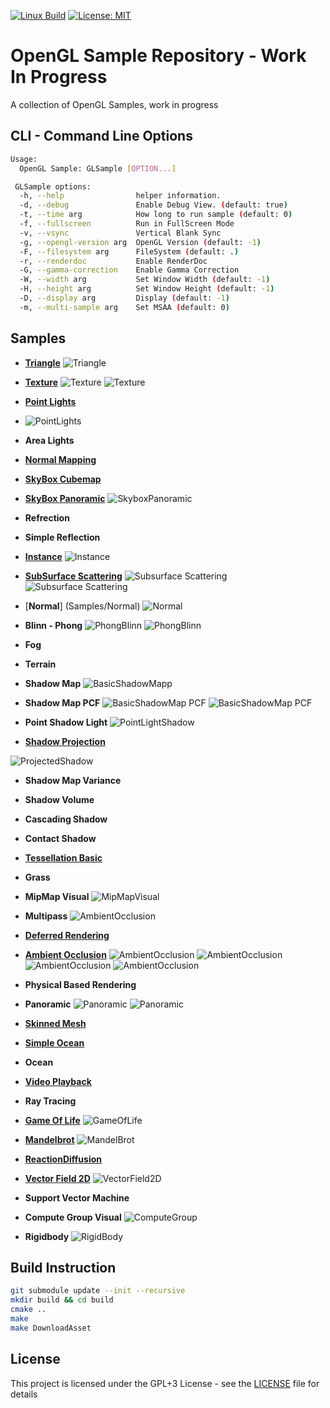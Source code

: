 [![Linux Build](https://github.com/voldien/opengl-samples/actions/workflows/linux-build.yml/badge.svg)](https://github.com/voldien/opengl-samples/actions/workflows/linux-build.yml)
[![License: MIT](https://img.shields.io/badge/License-MIT-yellow.svg)](https://opensource.org/licenses/MIT)

# OpenGL Sample Repository - Work In Progress

A collection of OpenGL Samples, work in progress

## CLI - Command Line Options

```bash
Usage:
  OpenGL Sample: GLSample [OPTION...]

 GLSample options:
  -h, --help                helper information.
  -d, --debug               Enable Debug View. (default: true)
  -t, --time arg            How long to run sample (default: 0)
  -f, --fullscreen          Run in FullScreen Mode
  -v, --vsync               Vertical Blank Sync
  -g, --opengl-version arg  OpenGL Version (default: -1)
  -F, --filesystem arg      FileSystem (default: .)
  -r, --renderdoc           Enable RenderDoc
  -G, --gamma-correction    Enable Gamma Correction
  -W, --width arg           Set Window Width (default: -1)
  -H, --height arg          Set Window Height (default: -1)
  -D, --display arg         Display (default: -1)
  -m, --multi-sample arg    Set MSAA (default: 0)
```

## Samples

- [**Triangle**](Samples/Triangle)
![Triangle](https://github.com/voldien/OpenGL-Samples/assets/9608088/d85a24d2-97fb-4faa-a7ef-e71bdd979444)

- [**Texture**](Samples/Texture)
![Texture](https://github.com/voldien/OpenGL-Samples/assets/9608088/a87834cc-452e-41e0-8ea2-3de881780823)
![Texture](https://github.com/voldien/OpenGL-Samples/assets/9608088/7bdcaa6f-c0de-4030-b344-d6f180dc6e7b)


- [**Point Lights**](Samples/PointLight)
- ![PointLights](https://github.com/voldien/OpenGL-Samples/assets/9608088/dcd67197-4dc9-4333-ae6f-9fff9f7eb317)

- **Area Lights**

- [**Normal Mapping**](Samples/NormalMap)

- [**SkyBox Cubemap**](Samples/Skybox)

- [**SkyBox Panoramic**](Samples/Skybox)
![SkyboxPanoramic](https://github.com/voldien/OpenGL-Samples/assets/9608088/41cacd12-5782-46bd-b06b-dc3725f21b3d)

- **Refrection**

- **Simple Reflection**

- [**Instance**](Samples/Instance)
![Instance](https://github.com/voldien/OpenGL-Samples/assets/9608088/8fb4adca-cd99-45c9-9811-38e727b6685b)

- [**SubSurface Scattering**](Samples/SubSurfaceScattering)
![Subsurface Scattering](https://github.com/voldien/OpenGL-Samples/assets/9608088/062f5af0-898e-4c1b-91ab-38975b898e0c)
![Subsurface Scattering](https://github.com/voldien/OpenGL-Samples/assets/9608088/ac752bfc-cc72-49ae-a9d6-2c729cd07c2d)
 
- [**Normal**] (Samples/Normal)
![Normal](https://github.com/user-attachments/assets/d06d37ca-71d3-4346-91ef-266bc043a4f9)


- **Blinn - Phong**
![PhongBlinn](https://github.com/voldien/OpenGL-Samples/assets/9608088/e14e4035-1639-4532-a316-65c8c879abf9)
![PhongBlinn](https://github.com/voldien/OpenGL-Samples/assets/9608088/02ae2bac-974e-4270-b80f-a59dba260160)

- **Fog**

- **Terrain**

- **Shadow Map**
![BasicShadowMapp](https://github.com/user-attachments/assets/f4596f70-1f89-4595-912c-dd3848c0788c)


- **Shadow Map PCF**
![BasicShadowMap PCF](https://github.com/user-attachments/assets/1097b804-c8d5-46df-b032-b4e29df7ae58)
![BasicShadowMap PCF](https://github.com/user-attachments/assets/cae348e3-9c2a-4443-8119-02f018fc0109)


- **Point Shadow Light**
![PointLightShadow](https://github.com/user-attachments/assets/daaf91b3-b0ee-4b55-a182-ad326b0e2634)

- [**Shadow Projection**](Samples/ProjectedShadow/)

![ProjectedShadow](https://github.com/user-attachments/assets/d1a17f8e-21c5-42e3-8e4a-094bbe3d8a0b)

- **Shadow Map Variance**

- **Shadow Volume**

- **Cascading Shadow**

- **Contact Shadow**

- [**Tessellation Basic**](Samples/Tessellation/)

- **Grass**

- **MipMap Visual**
![MipMapVisual](https://github.com/voldien/OpenGL-Samples/assets/9608088/ea0714f4-4971-42ad-80db-4d567dc29b03)

- **Multipass**
![AmbientOcclusion](https://github.com/voldien/OpenGL-Samples/assets/9608088/6c156319-7617-43aa-af08-93d709bc07e9)

- [**Deferred Rendering**](Samples/Deferred/)

- [**Ambient Occlusion**](Samples/AmbientOcclusion/)
![AmbientOcclusion](https://github.com/voldien/OpenGL-Samples/assets/9608088/91691104-4c70-4d25-91c0-17cb4bcf38af)
![AmbientOcclusion](https://github.com/voldien/OpenGL-Samples/assets/9608088/4e8f9d85-b48d-4fc4-816d-632a9bbfd37f)
![AmbientOcclusion](https://github.com/voldien/OpenGL-Samples/assets/9608088/4df33593-64f3-4a03-87b5-5e9d205642c5)
![AmbientOcclusion](https://github.com/voldien/OpenGL-Samples/assets/9608088/8ed5a638-2432-4800-8ead-2c5f4881fffc)

- **Physical Based Rendering**

- **Panoramic**
![Panoramic](https://github.com/user-attachments/assets/3431b44d-0932-49cb-a96e-7cc6b4bbd8f2)
![Panoramic](https://github.com/user-attachments/assets/dd618200-ea77-4844-a56f-7b863878864f)


- [**Skinned Mesh**](Samples/SkinnedMesh/)

- [**Simple Ocean**](Samples/SimpleOcean/)

- **Ocean**

- [**Video Playback**](Samples/VideoPlayback/)

- **Ray Tracing**

- [**Game Of Life**](Samples/GameOfLife)
![GameOfLife](https://github.com/voldien/OpenGL-Samples/assets/9608088/5617752d-cd6d-4ceb-9918-f5015565489f)


- [**Mandelbrot**](Samples/Mandelbrot/)
![MandelBrot](https://github.com/voldien/OpenGL-Samples/assets/9608088/cae86eb2-b5f5-4c20-ad13-aed2c154d5d1)

- [**ReactionDiffusion**](Samples/ReactionDiffusion)

- [**Vector Field 2D**](Samples/VectorField2D/)
![VectorField2D](https://github.com/user-attachments/assets/43b3da51-83d6-4b51-ae06-792b01493c2a)

- **Support Vector Machine**

- **Compute Group Visual**
![ComputeGroup](https://github.com/user-attachments/assets/a06d9256-05fa-4e16-9621-e2f7b473c9c5)


- **Rigidbody**
![RigidBody](https://github.com/user-attachments/assets/74e55eea-8f19-4a80-82b1-e88952334db0)


## Build Instruction

```bash
git submodule update --init --recursive
mkdir build && cd build
cmake ..
make
make DownloadAsset
```

## License

This project is licensed under the GPL+3 License - see the [LICENSE](LICENSE) file for details
